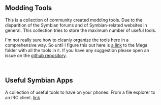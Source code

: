 ## Modding Tools

This is a collection of community created modding tools. Due to the disparition of the Symbian forums and of Symbian-related websites in general. This collection tries to store the maximum number of useful tools.

I'm not really sure how to cleanly organize the tools here in a comprehensive way. So until I figure this out here is [a link](https://mega.nz/#F!ml02EAjK!N9AlbkZ9qxCoSKnMxKIQeQ) to the Mega folder with all the tools in it. If you have any suggestion please open an issue on the [github repository](https://github.com/mrRosset/Symbian-Archive/).

<br>

## Useful Symbian Apps

A collection of useful tools to have on your phones. From a file explorer to an IRC client. [link](http://symbian.host-ed.me/)